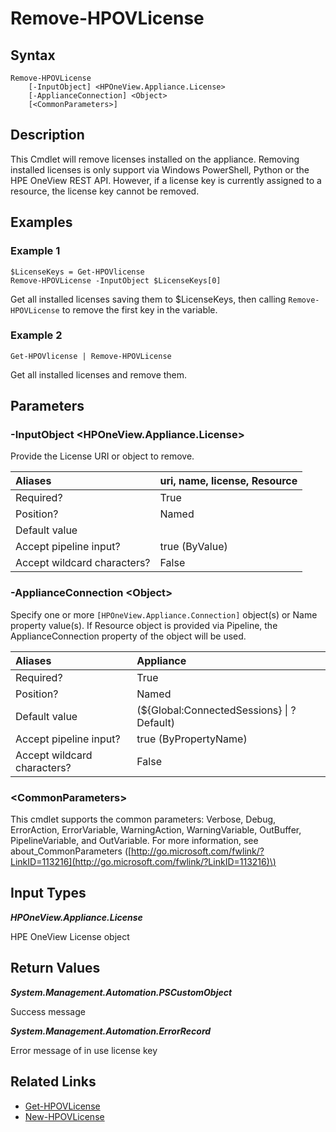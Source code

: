 ﻿---
description: REmove installed licenses on the appliance.
---

# Remove-HPOVLicense

## Syntax

```text
Remove-HPOVLicense
    [-InputObject] <HPOneView.Appliance.License>
    [-ApplianceConnection] <Object>
    [<CommonParameters>]
```

## Description

This Cmdlet will remove licenses installed on the appliance.  Removing installed licenses is only support via Windows PowerShell, Python or the HPE OneView REST API.  However, if a license key is currently assigned to a resource, the license key cannot be removed.

## Examples

###  Example 1 

```text
$LicenseKeys = Get-HPOVlicense
Remove-HPOVLicense -InputObject $LicenseKeys[0]
```

Get all installed licenses saving them to $LicenseKeys, then calling `Remove-HPOVLicense` to remove the first key in the variable.

###  Example 2 

```text
Get-HPOVlicense | Remove-HPOVLicense
```

Get all installed licenses and remove them.

## Parameters

### -InputObject &lt;HPOneView.Appliance.License&gt;

Provide the License URI or object to remove.

| Aliases | uri, name, license, Resource |
| :--- | :--- |
| Required? | True |
| Position? | Named |
| Default value |  |
| Accept pipeline input? | true (ByValue) |
| Accept wildcard characters? | False |

### -ApplianceConnection &lt;Object&gt;

Specify one or more `[HPOneView.Appliance.Connection]` object(s) or Name property value(s). If Resource object is provided via Pipeline, the ApplianceConnection property of the object will be used.

| Aliases | Appliance |
| :--- | :--- |
| Required? | True |
| Position? | Named |
| Default value | (${Global:ConnectedSessions} &vert; ? Default) |
| Accept pipeline input? | true (ByPropertyName) |
| Accept wildcard characters? | False |

### &lt;CommonParameters&gt;

This cmdlet supports the common parameters: Verbose, Debug, ErrorAction, ErrorVariable, WarningAction, WarningVariable, OutBuffer, PipelineVariable, and OutVariable. For more information, see about\_CommonParameters \([http://go.microsoft.com/fwlink/?LinkID=113216](http://go.microsoft.com/fwlink/?LinkID=113216)\)

## Input Types

_**HPOneView.Appliance.License**_

HPE OneView License object

## Return Values

_**System.Management.Automation.PSCustomObject**_

Success message

_**System.Management.Automation.ErrorRecord**_

Error message of in use license key

## Related Links

* [Get-HPOVLicense](get-hpovlicense.md)
* [New-HPOVLicense](new-hpovlicense.md)

